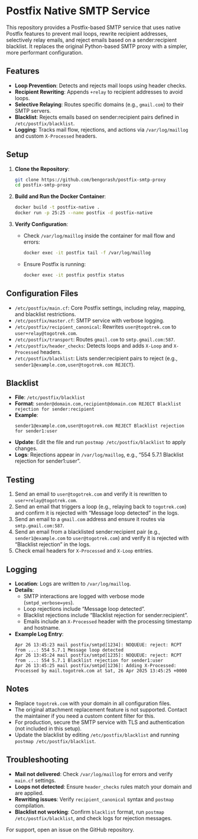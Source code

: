 # Postfix Native SMTP Service

This repository provides a Postfix-based SMTP service that uses native Postfix features to prevent mail loops, rewrite recipient addresses, selectively relay emails, and reject emails based on a sender:recipient blacklist. It replaces the original Python-based SMTP proxy with a simpler, more performant configuration.

## Features
- **Loop Prevention**: Detects and rejects mail loops using header checks.
- **Recipient Rewriting**: Appends `+relay` to recipient addresses to avoid loops.
- **Selective Relaying**: Routes specific domains (e.g., `gmail.com`) to their SMTP servers.
- **Blacklist**: Rejects emails based on sender:recipient pairs defined in `/etc/postfix/blacklist`.
- **Logging**: Tracks mail flow, rejections, and actions via `/var/log/maillog` and custom `X-Processed` headers.

## Setup
1. **Clone the Repository**:
   ```bash
   git clone https://github.com/bengorash/postfix-smtp-proxy
   cd postfix-smtp-proxy
   ```

2. **Build and Run the Docker Container**:
   ```bash
   docker build -t postfix-native .
   docker run -p 25:25 --name postfix -d postfix-native
   ```

3. **Verify Configuration**:
   - Check `/var/log/maillog` inside the container for mail flow and errors:
     ```bash
     docker exec -it postfix tail -f /var/log/maillog
     ```
   - Ensure Postfix is running:
     ```bash
     docker exec -it postfix postfix status
     ```

## Configuration Files
- `/etc/postfix/main.cf`: Core Postfix settings, including relay, mapping, and blacklist restrictions.
- `/etc/postfix/master.cf`: SMTP service with verbose logging.
- `/etc/postfix/recipient_canonical`: Rewrites `user@togotrek.com` to `user+relay@togotrek.com`.
- `/etc/postfix/transport`: Routes `gmail.com` to `smtp.gmail.com:587`.
- `/etc/postfix/header_checks`: Detects loops and adds `X-Loop` and `X-Processed` headers.
- `/etc/postfix/blacklist`: Lists sender:recipient pairs to reject (e.g., `sender1@example.com,user@togotrek.com REJECT`).

## Blacklist
- **File**: `/etc/postfix/blacklist`
- **Format**: `sender@domain.com,recipient@domain.com REJECT Blacklist rejection for sender:recipient`
- **Example**:
  ```
  sender1@example.com,user@togotrek.com REJECT Blacklist rejection for sender1:user
  ```
- **Update**: Edit the file and run `postmap /etc/postfix/blacklist` to apply changes.
- **Logs**: Rejections appear in `/var/log/maillog`, e.g., “554 5.7.1 Blacklist rejection for sender1:user”.

## Testing
1. Send an email to `user@togotrek.com` and verify it is rewritten to `user+relay@togotrek.com`.
2. Send an email that triggers a loop (e.g., relaying back to `togotrek.com`) and confirm it is rejected with “Message loop detected” in the logs.
3. Send an email to a `gmail.com` address and ensure it routes via `smtp.gmail.com:587`.
4. Send an email from a blacklisted sender:recipient pair (e.g., `sender1@example.com` to `user@togotrek.com`) and verify it is rejected with “Blacklist rejection” in the logs.
5. Check email headers for `X-Processed` and `X-Loop` entries.

## Logging
- **Location**: Logs are written to `/var/log/maillog`.
- **Details**:
  - SMTP interactions are logged with verbose mode (`smtpd_verbose=yes`).
  - Loop rejections include “Message loop detected”.
  - Blacklist rejections include “Blacklist rejection for sender:recipient”.
  - Emails include an `X-Processed` header with the processing timestamp and hostname.
- **Example Log Entry**:
  ```
  Apr 26 13:45:23 mail postfix/smtpd[1234]: NOQUEUE: reject: RCPT from ...: 554 5.7.1 Message loop detected
  Apr 26 13:45:24 mail postfix/smtpd[1235]: NOQUEUE: reject: RCPT from ...: 554 5.7.1 Blacklist rejection for sender1:user
  Apr 26 13:45:25 mail postfix/smtpd[1236]: Adding X-Processed: Processed by mail.togotrek.com at Sat, 26 Apr 2025 13:45:25 +0000
  ```

## Notes
- Replace `togotrek.com` with your domain in all configuration files.
- The original attachment replacement feature is not supported. Contact the maintainer if you need a custom content filter for this.
- For production, secure the SMTP service with TLS and authentication (not included in this setup).
- Update the blacklist by editing `/etc/postfix/blacklist` and running `postmap /etc/postfix/blacklist`.

## Troubleshooting
- **Mail not delivered**: Check `/var/log/maillog` for errors and verify `main.cf` settings.
- **Loops not detected**: Ensure `header_checks` rules match your domain and are applied.
- **Rewriting issues**: Verify `recipient_canonical` syntax and `postmap` compilation.
- **Blacklist not working**: Confirm `blacklist` format, run `postmap /etc/postfix/blacklist`, and check logs for rejection messages.

For support, open an issue on the GitHub repository.